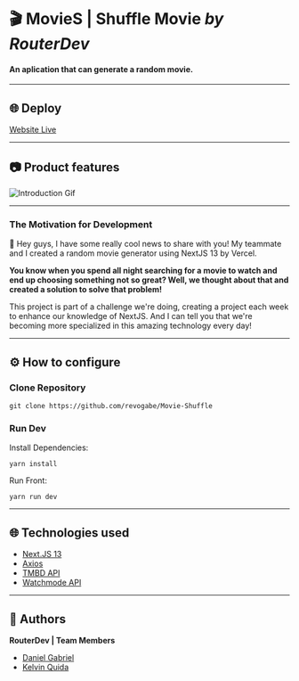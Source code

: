 # 🎬 MovieS | Shuffle Movie _by RouterDev_

#### **An aplication that can generate a random movie.**

---
## 🌐 Deploy

[Website Live](https://movie-shuffle.vercel.app/)

---

## 📷 Product features

![Introduction Gif](src/assets/Composição-1.gif)

---

### The Motivation for Development

🙋 Hey guys, I have some really cool news to share with you! My teammate and I created a random movie generator using NextJS 13 by Vercel.

**You know when you spend all night searching for a movie to watch and end up choosing something not so great? Well, we thought about that and created a solution to solve that problem!**

This project is part of a challenge we're doing, creating a project each week to enhance our knowledge of NextJS. And I can tell you that we're becoming more specialized in this amazing technology every day!

---

## ⚙️ How to configure

### Clone Repository

    git clone https://github.com/revogabe/Movie-Shuffle

### Run Dev

Install Dependencies:

    yarn install

Run Front:

    yarn run dev

---

## 🌐 Technologies used

- [Next.JS 13](https://nextjs.org/)
- [Axios](https://axios-http.com/)
- [TMBD API](https://www.themoviedb.org/documentation/api)
- [Watchmode API](https://api.watchmode.com/)

---

## 🙋 Authors

**RouterDev | Team Members**

- [Daniel Gabriel](https://github.com/revogabe)
- [Kelvin Quida](https://github.com/kazz2433)
